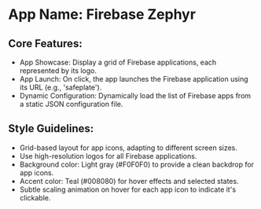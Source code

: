 # **App Name**: Firebase Zephyr

## Core Features:

- App Showcase: Display a grid of Firebase applications, each represented by its logo.
- App Launch: On click, the app launches the Firebase application using its URL (e.g., 'safeplate').
- Dynamic Configuration: Dynamically load the list of Firebase apps from a static JSON configuration file.

## Style Guidelines:

- Grid-based layout for app icons, adapting to different screen sizes.
- Use high-resolution logos for all Firebase applications.
- Background color: Light gray (#F0F0F0) to provide a clean backdrop for app icons.
- Accent color: Teal (#008080) for hover effects and selected states.
- Subtle scaling animation on hover for each app icon to indicate it's clickable.